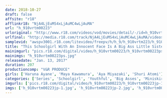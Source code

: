 ```yaml
---
date: 2018-10-27
draft: false
affsite: "r18"
afflinkr18: "NjA4LjEuMS4xLjAuMC4wLjAuMA"
url: "h_910vrtm00223"
urloriginal: "http://www.r18.com/videos/vod/movies/detail/-/id=h_910vrtm00223"
urlfinal: "http://media.r18.com/track/NjA4LjEuMS4xLjAuMC4wLjAuMA/videos/vod/movies/detail/-/id=h_910vrtm00223"
samplevid: "awspv3001.r18.com/litevideo/freepv/h/h_9/h_910vrtm223/h_910vrtm223_dmb_w.mp4"
title: "This Schoolgirl With An Innocent Face Is A Big Ass Little Sister Who I Worry About Because Her Sexuality Is Unequaled ! She's So Horny She'll Even Ride Her Big Brother's Cock And Look Down On Him As She Teases Him With Dirty Talk! And Since It Feels So Good She Isn't Satisfied With Just One Ejaculation, She Has To Have Some Multiple Creampie Action!"
mainimgurl: "pics.r18.com/digital/video/h_910vrtm00223/h_910vrtm00223ps.jpg"
mainimgs: "h_910vrtm00223ps.jpg"
releasedate: "Jan. 13, 2017"
duration: 207
productioncomp: "V&R PRODUCE"
girls: ['Haruna Ayane', 'Maya Kawamura', 'Aya Miyazaki', 'Shuri Atomi']
categories: ['Series', 'Schoolgirl', 'Youthful', 'Big Asses', 'Miniskirt', 'School Uniform', 'Relatives', 'Variety', 'Foot Fetish', 'Ass Lover']
imgurls: ['pics.r18.com/digital/video/h_910vrtm00223/h_910vrtm00223jp-1.jpg', 'pics.r18.com/digital/video/h_910vrtm00223/h_910vrtm00223jp-2.jpg', 'pics.r18.com/digital/video/h_910vrtm00223/h_910vrtm00223jp-3.jpg', 'pics.r18.com/digital/video/h_910vrtm00223/h_910vrtm00223jp-4.jpg', 'pics.r18.com/digital/video/h_910vrtm00223/h_910vrtm00223jp-5.jpg', 'pics.r18.com/digital/video/h_910vrtm00223/h_910vrtm00223jp-6.jpg', 'pics.r18.com/digital/video/h_910vrtm00223/h_910vrtm00223jp-7.jpg', 'pics.r18.com/digital/video/h_910vrtm00223/h_910vrtm00223jp-8.jpg', 'pics.r18.com/digital/video/h_910vrtm00223/h_910vrtm00223jp-9.jpg', 'pics.r18.com/digital/video/h_910vrtm00223/h_910vrtm00223jp-10.jpg', 'pics.r18.com/digital/video/h_910vrtm00223/h_910vrtm00223jp-11.jpg', 'pics.r18.com/digital/video/h_910vrtm00223/h_910vrtm00223jp-12.jpg', 'pics.r18.com/digital/video/h_910vrtm00223/h_910vrtm00223jp-13.jpg', 'pics.r18.com/digital/video/h_910vrtm00223/h_910vrtm00223jp-14.jpg', 'pics.r18.com/digital/video/h_910vrtm00223/h_910vrtm00223jp-15.jpg', 'pics.r18.com/digital/video/h_910vrtm00223/h_910vrtm00223jp-16.jpg', 'pics.r18.com/digital/video/h_910vrtm00223/h_910vrtm00223jp-17.jpg', 'pics.r18.com/digital/video/h_910vrtm00223/h_910vrtm00223jp-18.jpg', 'pics.r18.com/digital/video/h_910vrtm00223/h_910vrtm00223jp-19.jpg', 'pics.r18.com/digital/video/h_910vrtm00223/h_910vrtm00223jp-20.jpg']
imgs: ['h_910vrtm00223jp-1.jpg', 'h_910vrtm00223jp-2.jpg', 'h_910vrtm00223jp-3.jpg', 'h_910vrtm00223jp-4.jpg', 'h_910vrtm00223jp-5.jpg', 'h_910vrtm00223jp-6.jpg', 'h_910vrtm00223jp-7.jpg', 'h_910vrtm00223jp-8.jpg', 'h_910vrtm00223jp-9.jpg', 'h_910vrtm00223jp-10.jpg', 'h_910vrtm00223jp-11.jpg', 'h_910vrtm00223jp-12.jpg', 'h_910vrtm00223jp-13.jpg', 'h_910vrtm00223jp-14.jpg', 'h_910vrtm00223jp-15.jpg', 'h_910vrtm00223jp-16.jpg', 'h_910vrtm00223jp-17.jpg', 'h_910vrtm00223jp-18.jpg', 'h_910vrtm00223jp-19.jpg', 'h_910vrtm00223jp-20.jpg']
---
```


